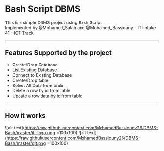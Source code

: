 # Bash Script DBMS

This is a simple DBMS project using Bash Script\
Implemented by @Mohamed_Salah and @Mohamed_Bassiouny - ITI intake 41 - IOT Track

---
Features Supported by the project
---
* Create/Drop Database
* List Existing Database
* Connect to Existing Database
* Create/Drop table
* Select All Data from table
* Delete a row by id from table
* Update a row data by id from table


---
How it works
---
![alt text](https://raw.githubusercontent.com/MohamedBassiouny26/DBMS-Bash/master/iti-logo.png =100x100)
![alt text](https://raw.githubusercontent.com/MohamedBassiouny26/DBMS-Bash/master/git.png =100x100)
